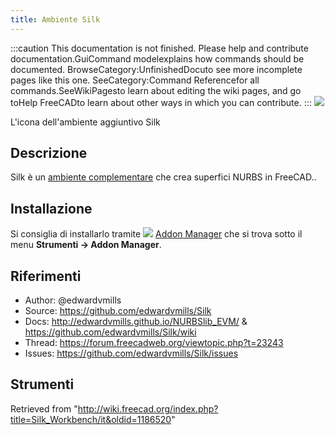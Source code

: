 ```yaml
---
title: Ambiente Silk
---
```

:::caution
This documentation is not finished. Please help and contribute documentation.GuiCommand modelexplains how commands should be documented. BrowseCategory:UnfinishedDocuto see more incomplete pages like this one. SeeCategory:Command Referencefor all commands.SeeWikiPagesto learn about editing the wiki pages, and go toHelp FreeCADto learn about other ways in which you can contribute.
:::
[![](/images/6/6c/Silk_workbench_icon.svg)](https://github.com/edwardvmills/Silk)

L'icona dell'ambiente aggiuntivo Silk

## Descrizione

Silk è un [ambiente complementare](/External_workbenches/it "External workbenches/it") che crea superfici NURBS in FreeCAD..

## Installazione

Si consiglia di installarlo tramite ![](/images/Std_AddonMgr.svg) [Addon Manager](/Std_AddonMgr/it "Std AddonMgr/it") che si trova sotto il menu **Strumenti → Addon Manager**.

## Riferimenti

* Author: @edwardvmills
* Source: <https://github.com/edwardvmills/Silk>
* Docs: <http://edwardvmills.github.io/NURBSlib_EVM/> & <https://github.com/edwardvmills/Silk/wiki>
* Thread: <https://forum.freecadweb.org/viewtopic.php?t=23243>
* Issues: <https://github.com/edwardvmills/Silk/issues>

## Strumenti

Retrieved from "<http://wiki.freecad.org/index.php?title=Silk_Workbench/it&oldid=1186520>"